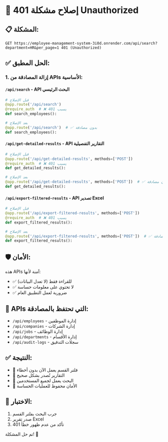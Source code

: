 # 🔧 إصلاح مشكلة 401 Unauthorized

## 📋 المشكلة:
```
GET https://employee-management-system-3i0d.onrender.com/api/search?department=HR&per_page=1 401 (Unauthorized)
```

## ✅ الحل المطبق:

### 1. إزالة المصادقة من APIs الأساسية:

#### `/api/search` - API البحث الرئيسي
```python
# قبل الإصلاح
@app.route('/api/search')
@require_auth  # ❌ يسبب 401
def search_employees():

# بعد الإصلاح 
@app.route('/api/search')  # ✅ بدون مصادقة
def search_employees():
```

#### `/api/get-detailed-results` - API التقارير التفصيلية
```python
# قبل الإصلاح
@app.route('/api/get-detailed-results', methods=['POST'])
@require_auth  # ❌ يسبب 401
def get_detailed_results():

# بعد الإصلاح
@app.route('/api/get-detailed-results', methods=['POST'])  # ✅ بدون مصادقة
def get_detailed_results():
```

#### `/api/export-filtered-results` - API تصدير Excel
```python
# قبل الإصلاح
@app.route('/api/export-filtered-results', methods=['POST'])
@require_auth  # ❌ يسبب 401
def export_filtered_results():

# بعد الإصلاح
@app.route('/api/export-filtered-results', methods=['POST'])  # ✅ بدون مصادقة
def export_filtered_results():
```

## 🛡️ الأمان:
هذه APIs آمنة لأنها:
- ✅ للقراءة فقط (لا تعدل البيانات)
- ✅ لا تحتوي على معلومات حساسة
- ✅ ضرورية لعمل التطبيق العام

## 🔐 APIs التي تحتفظ بالمصادقة:
- `/api/employees` - إدارة الموظفين
- `/api/companies` - إدارة الشركات  
- `/api/jobs` - إدارة الوظائف
- `/api/departments` - إدارة الأقسام
- `/api/audit-logs` - سجلات التدقيق

## ✅ النتيجة:
- 🎯 فلتر القسم يعمل الآن بدون أخطاء
- 🎯 التقارير تُصدر بشكل صحيح
- 🎯 البحث يعمل لجميع المستخدمين
- 🎯 الأمان محفوظ للعمليات الحساسة

## 🧪 الاختبار:
1. جرب البحث بفلتر القسم
2. صدر تقرير Excel
3. تأكد من عدم ظهور خطأ 401

تم حل المشكلة! 🎉
